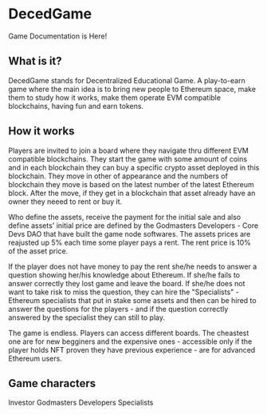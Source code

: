 # DecedGame
Game Documentation is Here!

## What is it?

DecedGame stands for Decentralized Educational Game. A play-to-earn game where the main idea is to bring new people to Ethereum space, make them to study how it works, make them operate EVM compatible blockchains, having fun and earn tokens.

## How it works

Players are invited to join a board where they navigate thru different EVM compatible blockchains. They start the game with some amount of coins and in each blockchain they can buy a specific crypto asset deployed in this blockchain. They move in other of appearance and the numbers of blockchain they move is based on the latest number of the latest Ethereum block. After the move, if they get in a blockchain that asset already have an owner they neeed to rent or buy it. 

Who define the assets, receive the payment for the initial sale and also define assets' initial price are defined by the Godmasters Developers - Core Devs DAO that have built the game node softwares. The assets prices are reajusted up 5% each time some player pays a rent. The rent price is 10% of the asset price.

If the player does not have money to pay the rent she/he needs to answer a question showing her/his knowledge about Ethereum. If she/he fails to answer correctly they lost game and leave the board. If she/he does not want to take risk to miss the question, they can hire the "Specialists" - Ethereum specialists that put in stake some assets and then can be hired to answer the questions for the players - and if the question correctly answered by the specialist they can still to play.

The game is endless. Players can access different boards. The cheastest one are for new begginers and the expensive ones - accessible only if the player holds NFT proven they have previous experience - are for advanced Ethereum users.

## Game characters

Investor
Godmasters Developers
Specialists
